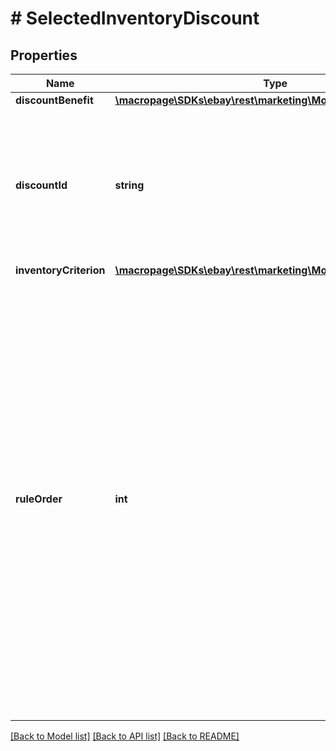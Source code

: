 # # SelectedInventoryDiscount

## Properties

Name | Type | Description | Notes
------------ | ------------- | ------------- | -------------
**discountBenefit** | [**\macropage\SDKs\ebay\rest\marketing\Model\DiscountBenefit**](DiscountBenefit.md) |  | [optional]
**discountId** | **string** | A unique, eBay-generated ID that you can use to identify the discount. This field is ignored in POST and PUT operations. | [optional]
**inventoryCriterion** | [**\macropage\SDKs\ebay\rest\marketing\Model\InventoryCriterion**](InventoryCriterion.md) |  | [optional]
**ruleOrder** | **int** | For markdown discounts, this field is reserved for future use. &lt;!--This field specifies the precedence of this set of inventory criteria, which is taken into account if an item is selected for multiple discounts by different sets of criteria. The criteria with the highest priority (lowest ruleOrder value) takes precedence over criteria with a lower precedence.--&gt; | [optional]

[[Back to Model list]](../../README.md#models) [[Back to API list]](../../README.md#endpoints) [[Back to README]](../../README.md)
